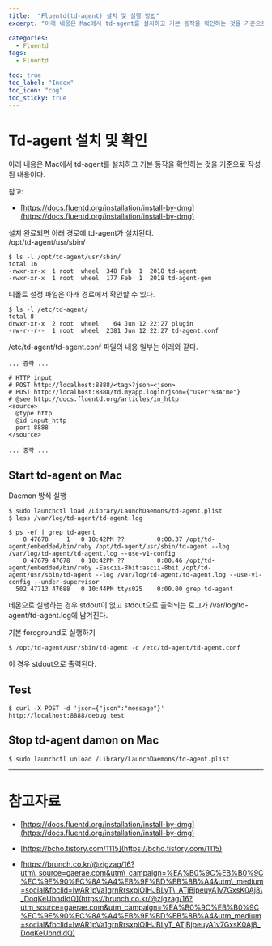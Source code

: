 ```yaml
---
title:  "Fluentd(td-agent) 설치 및 실행 방법"
excerpt: "아래 내용은 Mac에서 td-agent를 설치하고 기본 동작을 확인하는 것을 기준으로 작성된 내용이다."

categories:
  - Fluentd
tags:
  - Fluentd

toc: true
toc_label: "Index"
toc_icon: "cog"
toc_sticky: true
---
```


Td-agent 설치 및 확인
================

아래 내용은 Mac에서 td-agent를 설치하고 기본 동작을 확인하는 것을 기준으로 작성된 내용이다.

참고:

*   [https://docs.fluentd.org/installation/install-by-dmg](https://docs.fluentd.org/installation/install-by-dmg)
    

  
설치 완료되면 아래 경로에 td-agent가 설치된다.  
/opt/td-agent/usr/sbin/

```
$ ls -l /opt/td-agent/usr/sbin/
total 16
-rwxr-xr-x  1 root  wheel  348 Feb  1  2018 td-agent
-rwxr-xr-x  1 root  wheel  177 Feb  1  2018 td-agent-gem

```

  
디폴트 설정 파일은 아래 경로에서 확인할 수 있다.

```
$ ls -l /etc/td-agent/
total 8
drwxr-xr-x  2 root  wheel    64 Jun 12 22:27 plugin
-rw-r--r--  1 root  wheel  2381 Jun 12 22:27 td-agent.conf

```

/etc/td-agent/td-agent.conf 파일의 내용 일부는 아래와 같다.

```
... 중략 ...

# HTTP input
# POST http://localhost:8888/<tag>?json=<json>
# POST http://localhost:8888/td.myapp.login?json={"user"%3A"me"}
# @see http://docs.fluentd.org/articles/in_http
<source>
  @type http
  @id input_http
  port 8888
</source>

... 중략 ...

```

Start td-agent on Mac
---------------------

Daemon 방식 실행

```
$ sudo launchctl load /Library/LaunchDaemons/td-agent.plist
$ less /var/log/td-agent/td-agent.log

$ ps -ef | grep td-agent
    0 47678     1   0 10:42PM ??         0:00.37 /opt/td-agent/embedded/bin/ruby /opt/td-agent/usr/sbin/td-agent --log /var/log/td-agent/td-agent.log --use-v1-config
    0 47679 47678   0 10:42PM ??         0:00.46 /opt/td-agent/embedded/bin/ruby -Eascii-8bit:ascii-8bit /opt/td-agent/usr/sbin/td-agent --log /var/log/td-agent/td-agent.log --use-v1-config --under-supervisor
  502 47713 47688   0 10:44PM ttys025    0:00.00 grep td-agent

```

데몬으로 실행하는 경우 stdout이 없고 stdout으로 출력되는 로그가 /var/log/td-agent/td-agent.log에 남겨진다.

  
기본 foreground로 실행하기

```
$ /opt/td-agent/usr/sbin/td-agent -c /etc/td-agent/td-agent.conf

```

이 경우 stdout으로 출력된다.

  

Test
----

```
$ curl -X POST -d 'json={"json":"message"}' http://localhost:8888/debug.test

```

  

Stop td-agent damon on Mac
--------------------------

```
$ sudo launchctl unload /Library/LaunchDaemons/td-agent.plist

```

  

* * *

참고자료
====

*   [https://docs.fluentd.org/installation/install-by-dmg](https://docs.fluentd.org/installation/install-by-dmg)
    
*   [https://bcho.tistory.com/1115](https://bcho.tistory.com/1115)
    
*   [https://brunch.co.kr/@zigzag/16?utm\_source=gaerae.com&utm\_campaign=%EA%B0%9C%EB%B0%9C%EC%9E%90%EC%8A%A4%EB%9F%BD%EB%8B%A4&utm\_medium=social&fbclid=IwAR1pVa1grnRrsxpiOIHJBLyT\_ATjBjpeuyA1v7GxsK0Aj8\_DoqKeUbndIdQ](https://brunch.co.kr/@zigzag/16?utm_source=gaerae.com&utm_campaign=%EA%B0%9C%EB%B0%9C%EC%9E%90%EC%8A%A4%EB%9F%BD%EB%8B%A4&utm_medium=social&fbclid=IwAR1pVa1grnRrsxpiOIHJBLyT_ATjBjpeuyA1v7GxsK0Aj8_DoqKeUbndIdQ)
